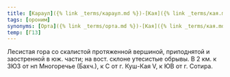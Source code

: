 ```yaml
---
title: [Караул]({% link _terms/караул.md %})-[Кая]({% link _terms/кая.md %}) II
tags: [ороним]
synonyms: [Орта]({% link _terms/орта.md %})-[Кая]({% link _terms/кая.md %}), Орлиный Залет
temp: [Г13]
---
```


Лесистая гора со скалистой протяженной вершиной, приподнятой и заостренной в юж.
части; на вост. склоне утесистые обрывы. В 2 км. к ЗЮЗ от нп Многоречье (Бахч.),
к С от г. Куш-Кая V, к ЮВ от г. Сотира.
